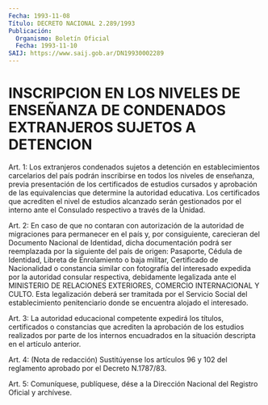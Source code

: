 ```yaml
---
Fecha: 1993-11-08
Título: DECRETO NACIONAL 2.289/1993
Publicación:
  Organismo: Boletín Oficial
  Fecha: 1993-11-10
SAIJ: https://www.saij.gob.ar/DN19930002289
---
```

# INSCRIPCION EN LOS NIVELES DE ENSEÑANZA DE CONDENADOS EXTRANJEROS SUJETOS A DETENCION

<a id="1"></a>
Art.  1:  Los  extranjeros  condenados  sujetos a detención en establecimientos carcelarios del país podrán inscribirse  en  todos los  niveles  de enseñanza, previa presentación de los certificados de  estudios  cursados   y  aprobación  de  las  equivalencias  que determine la autoridad educativa.  Los  certificados  que acrediten el  nivel  de  estudios alcanzado serán gestionados por el  interno ante el Consulado respectivo a través de la Unidad.

<a id="2"></a>
Art.  2:  En  caso  de  que no contaran con autorización de la autoridad  de  migraciones  para  permanecer  en  el  país  y,  por consiguiente,  carecieran  del  Documento  Nacional  de  Identidad, dicha documentación podrá ser  reemplazada  por  la  siguiente  del país   de  origen:  Pasaporte,  Cédula  de  Identidad,  Libreta  de Enrolamiento    o  baja  militar,  Certificado  de  Nacionalidad  o constancia similar  con  fotografía  del interesado expedida por la autoridad  consular  respectiva,  debidamente  legalizada  ante  el MINISTERIO  DE  RELACIONES  EXTERIORES,  COMERCIO  INTERNACIONAL  Y CULTO.  Esta legalización deberá  ser  tramitada  por  el  Servicio Social  del    establecimiento  penitenciario  donde  se  encuentra alojado el interesado.

<a id="3"></a>
Art.  3:  La  autoridad  educacional  competente  expedirá los títulos, certificados o constancias que acrediten la aprobación  de los  estudios  realizados  por parte de los internos encuadrados en la situación descripta en el artículo anterior.

<a id="4"></a>
Art. 4: (Nota de redacción) Sustitúyense los artículos 96 y 102 del reglamento aprobado por el Decreto N.1787/83.

<a id="5"></a>
Art.  5: Comuníquese, publíquese, dése a la Dirección Nacional del Registro Oficial y archívese.